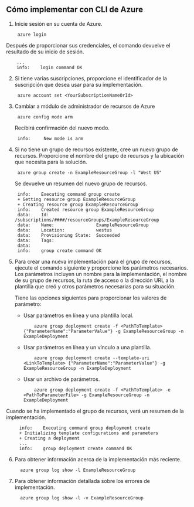 ## <a name="how-to-deploy-with-azure-cli"></a>Cómo implementar con CLI de Azure

1. Inicie sesión en su cuenta de Azure.

        azure login

  Después de proporcionar sus credenciales, el comando devuelve el resultado de su inicio de sesión.

        ...
        info:    login command OK

2. Si tiene varias suscripciones, proporcione el identificador de la suscripción que desea usar para su implementación.

        azure account set <YourSubscriptionNameOrId>

3. Cambiar a módulo de administrador de recursos de Azure

        azure config mode arm

   Recibirá confirmación del nuevo modo.

        info:     New mode is arm

4. Si no tiene un grupo de recursos existente, cree un nuevo grupo de recursos. Proporcione el nombre del grupo de recursos y la ubicación que necesita para la solución.

        azure group create -n ExampleResourceGroup -l "West US"

   Se devuelve un resumen del nuevo grupo de recursos.

        info:    Executing command group create
        + Getting resource group ExampleResourceGroup
        + Creating resource group ExampleResourceGroup
        info:    Created resource group ExampleResourceGroup
        data:    Id:                  /subscriptions/####/resourceGroups/ExampleResourceGroup
        data:    Name:                ExampleResourceGroup
        data:    Location:            westus
        data:    Provisioning State:  Succeeded
        data:    Tags:
        data:
        info:    group create command OK

5. Para crear una nueva implementación para el grupo de recursos, ejecute el comando siguiente y proporcione los parámetros necesarios. Los parámetros incluyen un nombre para la implementación, el nombre de su grupo de recursos, la ruta de acceso o la dirección URL a la plantilla que creó y otros parámetros necesarias para su situación.

   Tiene las opciones siguientes para proporcionar los valores de parámetro:

   - Usar parámetros en línea y una plantilla local.

             azure group deployment create -f <PathToTemplate> {"ParameterName":"ParameterValue"} -g ExampleResourceGroup -n ExampleDeployment

   - Usar parámetros en línea y un vínculo a una plantilla.

             azure group deployment create --template-uri <LinkToTemplate> {"ParameterName":"ParameterValue"} -g ExampleResourceGroup -n ExampleDeployment

   - Usar un archivo de parámetros.

             azure group deployment create -f <PathToTemplate> -e <PathToParameterFile> -g ExampleResourceGroup -n ExampleDeployment

  Cuando se ha implementado el grupo de recursos, verá un resumen de la implementación.

         info:    Executing command group deployment create
         + Initializing template configurations and parameters
         + Creating a deployment
         ...
         info:    group deployment create command OK


6. Para obtener información acerca de la implementación más reciente.

         azure group log show -l ExampleResourceGroup

7. Para obtener información detallada sobre los errores de implementación.

         azure group log show -l -v ExampleResourceGroup
